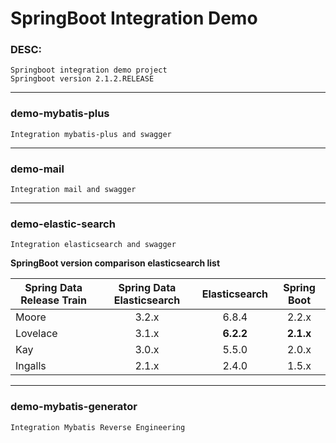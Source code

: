 # SpringBoot Integration Demo



### DESC:
    
    Springboot integration demo project
    Springboot version 2.1.2.RELEASE

---

### demo-mybatis-plus

    Integration mybatis-plus and swagger

---

### demo-mail

    Integration mail and swagger
    

---

### demo-elastic-search

    Integration elasticsearch and swagger
		 
**SpringBoot version comparison elasticsearch list**

| Spring Data Release Train | Spring Data Elasticsearch  |  Elasticsearch  | Spring Boot |
| --- | :---: | :---: | :---: |
| Moore | 3.2.x | 6.8.4 | 2.2.x |
| Lovelace | 3.1.x | **6.2.2** | **2.1.x** |
| Kay | 3.0.x | 5.5.0 | 2.0.x |
| Ingalls | 2.1.x | 2.4.0 | 1.5.x |

---

### demo-mybatis-generator

    Integration Mybatis Reverse Engineering

